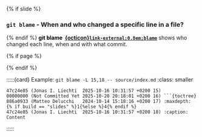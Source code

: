 {% if slide %}
###  `git blame` - When and who changed a specific line in a file?
{% endif %}
<strong style="color:black">git blame &nbsp;[{octicon}`link-external;0.8em;blame`](https://git-scm.com/docs/git-blame)</strong> shows who changed each line, when and with what commit.

{% if page %}

{% endif %}

:::::{card} Example: `git blame -L 15,18 -- source/index.md`
:class: smaller

```{code-block} diff
47c24e85 (Jonas I. Liechti  2025-10-16 10:31:57 +0200 15) 
00000000 (Not Committed Yet 2025-10-20 20:18:01 +0200 16) ```{toctree} 
886a0933 (Matteo Delucchi   2024-10-14 15:18:16 +0200 17) :maxdepth: {% if build == "slides" %}1{%else %}4{% endif %}
47c24e85 (Jonas I. Liechti  2025-10-16 10:31:57 +0200 18) :caption: Content
```
:::::
